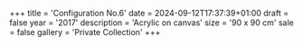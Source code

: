 +++
title = 'Configuration No.6'
date = 2024-09-12T17:37:39+01:00
draft = false
year = '2017'
description = 'Acrylic on canvas'
size = '90 x 90 cm'
sale = false
gallery = 'Private Collection'
+++

